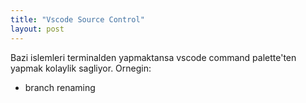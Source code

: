 ```yaml
---
title: "Vscode Source Control"
layout: post
---
```


Bazi islemleri terminalden yapmaktansa vscode command palette'ten yapmak kolaylik sagliyor. Ornegin:

* branch renaming
